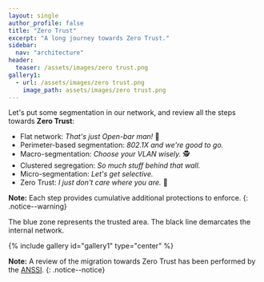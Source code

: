 ```yaml
---
layout: single
author_profile: false
title: "Zero Trust"
excerpt: "A long journey towards Zero Trust."
sidebar:
  nav: "architecture"
header:
  teaser: /assets/images/zero trust.png
gallery1:
  - url: /assets/images/zero trust.png
    image_path: assets/images/zero trust.png
---
```


Let's put some segmentation in our network, and review all the steps towards **Zero Trust**:
- Flat network: *That's just Open-bar man!* :beer:
- Perimeter-based segmentation: *802.1X and we're good to go.*
- Macro-segmentation: *Choose your VLAN wisely.* :detective: 
- Clustered segregation: *So much stuff behind that wall.*
- Micro-segmentation: *Let's get selective.*
- Zero Trust: *I just don't care where you are.* :dart:

**Note:** Each step provides cumulative additional protections to enforce.
{: .notice--warning}

The blue zone represents the trusted area. The black line demarcates the internal network.

{% include gallery id="gallery1" type="center" %}

**Note:** A review of the migration towards Zero Trust has been performed by the [ANSSI](https://www.ssi.gouv.fr/agence/publication/le-modele-zero-trust/).
{: .notice--notice}
